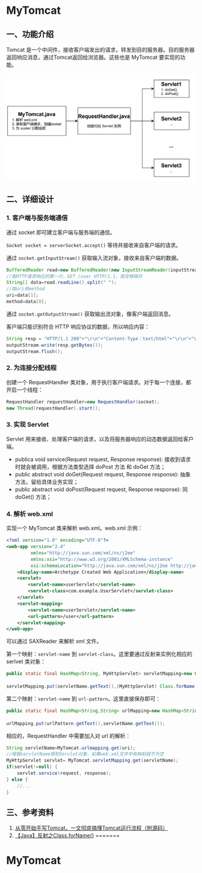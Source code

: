 # MyTomcat

## 一、功能介绍

Tomcat 是一个中间件，接收客户端发出的请求，转发到目的服务器。目的服务器返回响应消息，通过Tomcat返回给浏览器。这些也是 MyTomcat 要实现的功能。

![Alt text](image.png)

## 二、详细设计

### 1. 客户端与服务端通信

通过 socket 即可建立客户端与服务端的通信。

`Socket socket = serverSocket.accept()` 等待并接收来自客户端的请求。

通过 `socket.getInputStream()` 获取输入流对象，接收来自客户端的数据。

```java
BufferedReader read=new BufferedReader(new InputStreamReader(inputStream,"utf-8"));
//取HTTP请求响应的第一行，GET /user HTTP/1.1，按空格隔开
String[] data=read.readLine().split(" ");
//取uri和method
uri=data[1];
method=data[0];
```

通过 `socket.getOutputStream()` 获取输出流对象，像客户端返回消息。

客户端只能识别符合 HTTP 响应协议的数据，所以响应内容：
```java
String resp = "HTTP/1.1 200"+"\r\n"+"Content-Type：text/html"+"\r\n"+"\r\n"+resp_msg;
outputStream.write(resp.getBytes());
outputStream.flush();
```

### 2. 为连接分配线程

创建一个 RequestHandler 类对象，用于执行客户端请求。对于每一个连接，都开启一个线程：
```java
RequestHandler requestHandler=new RequestHandler(socket);
new Thread(requestHandler).start();
```

### 3. 实现 Servlet

Servlet 用来接收、处理客户端的请求，以及将服务器响应的动态数据返回给客户端。

- publica void service(Request request, Response response): 接收到请求时就会被调用，根据方法类型选择 doPost 方法 和 doGet 方法；
- public abstract void doGet(Request request, Response response): 抽象方法，留给具体业务实现；
- public abstract void doPost(Request request, Response response): 同 doGet() 方法；

### 4. 解析 web.xml

实现一个 MyTomcat 类来解析 web.xml。web.xml 示例：
```xml
<?xml version="1.0" encoding="UTF-8"?>
<web-app version="2.4"
         xmlns="http://java.sun.com/xml/ns/j2ee"
         xmlns:xsi="http://www.w3.org/2001/XMLSchema-instance"
         xsi:schemaLocation="http://java.sun.com/xml/ns/j2ee http://java.sun.com/xml/ns/j2ee/web-app_2_4.xsd">
    <display-name>Archetype Created Web Application</display-name>
    <servlet>
        <servlet-name>userServlet</servlet-name>
        <servlet-class>com.example.UserServlet</servlet-class>
    </servlet>
    <servlet-mapping>
        <servlet-name>userServlet</servlet-name>
        <url-pattern>/user</url-pattern>
    </servlet-mapping>
</web-app>
```

可以通过 SAXReader 来解析 xml 文件。

第一个映射：`servlet-name` 到 `servlet-class`。这里要通过反射来实例化相应的 serlvet 类对象：

```java
public static final HashMap<String, MyHttpServlet> servletMapping=new HashMap<String, MyHttpServlet>();

servletMapping.put(servletName.getText(),(MyHttpServlet) Class.forName(servletClass.getText().trim()).newInstance());
```

第二个映射：`servlet-name` 到 `url-pattern`。这里直接保存即可：

```java
public static final HashMap<String,String> urlMapping=new HashMap<String, String>();

urlMapping.put(urlPattern.getText(),servletName.getText());
```

相应的，RequestHandler 中需要加入对 url 的解析：

```java
String servletName=MyTomcat.urlmapping.get(uri);
//根据servletName得到Servlet对象，如果web.xml文件中有映射就不为空
MyHttpServlet servlet= MyTomcat.servletMapping.get(servletName);
if(servlet!=null) {
    servlet.service(request, response);
} else {
    //...
}
```


## 三、参考资料
1. [从零开始手写Tomcat，一文彻底搞懂Tomcat运行流程（附源码）](https://blog.csdn.net/qq_41973594/article/details/102712793)
2. [【Java】反射之Class.forName()](https://blog.csdn.net/wk1134314305/article/details/77951644)
=======
# MyTomcat
